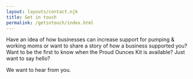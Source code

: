 ```yaml
---
layout: layouts/contact.njk
title: Get in touch
permalink: /getintouch/index.html
---
```

Have an idea of how businesses can increase support for pumping & working moms or want to share a story of how a business supported you? Want to be the first to know when the Proud Ounces Kit is available? Just want to say hello?

We want to hear from you.